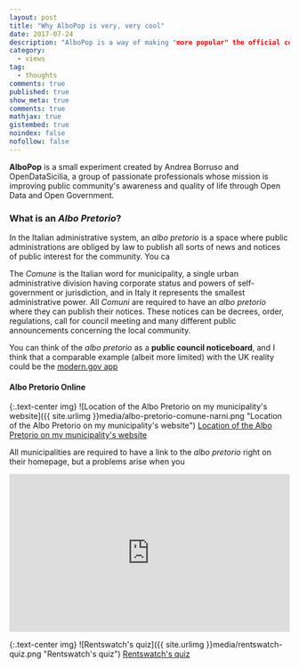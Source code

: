 ```yaml
---
layout: post
title: "Why AlboPop is very, very cool"
date: 2017-07-24
description: "AlboPop is a way of making "more popular" the official council board of Italian public administrations, often buried behind old and closed web services."
category:
  - views
tag:
  - thoughts
comments: true
published: true
show_meta: true
comments: true
mathjax: true
gistembed: true
noindex: false
nofollow: false
---
```


**AlboPop** is a small experiment created by Andrea Borruso and OpenDataSicilia, a group of passionate professionals whose mission is improving public community's awareness and quality of life through Open Data and Open Government.

<!--more-->

### What is an *Albo Pretorio*?

In the Italian administrative system, an *albo pretorio* is a space where public administrations are obliged by law to publish all sorts of news and notices of public interest for the community. You ca

The *Comune* is the Italian word for municipality, a single urban administrative division having corporate status and powers of self-government or jurisdiction, and in Italy it represents the smallest administrative power. All *Comuni* are required to have an *albo pretorio* where they can publish their notices. These notices can be decrees, order, regulations, call for council meeting and many different public announcements concerning the local community.

You can think of the *albo pretorio* as a **public council noticeboard**, and I think that a comparable example (albeit more limited) with the UK reality could be the [modern.gov app](https://play.google.com/store/apps/details?id=uk.co.moderngov.modgov&feature=search_result#?t=W251bGwsMSwyLDEsInVrLmNvLm1vZGVybmdvdi5tb2Rnb3YiXQ)

#### Albo Pretorio Online

{:.text-center img}
![Location of the Albo Pretorio on my municipality's website]({{ site.urlimg }}media/albo-pretorio-comune-narni.png "Location of the Albo Pretorio on my municipality's website") [Location of the Albo Pretorio on my municipality's website](http://www.comune.narni.tr.it/)

All municipalities are required to have a link to the *albo pretorio* right on their homepage, but a problems arise when you

<style>.embed-container { position: relative; padding-bottom: 56.25%; height: 0; overflow: hidden; max-width: 100%; } .embed-container iframe, .embed-container object, .embed-container embed { position: absolute; top: 0; left: 0; width: 100%; height: 100%; }</style><div class='embed-container'><iframe src='https://www.youtube.com/embed/_a7g69kXn_o' frameborder='0' allowfullscreen></iframe></div>

{:.text-center img}
![Rentswatch's quiz]({{ site.urlimg }}media/rentswatch-quiz.png "Rentswatch's quiz") [Rentswatch's quiz](http://www.rentswatch.com/#!/quiz/)
